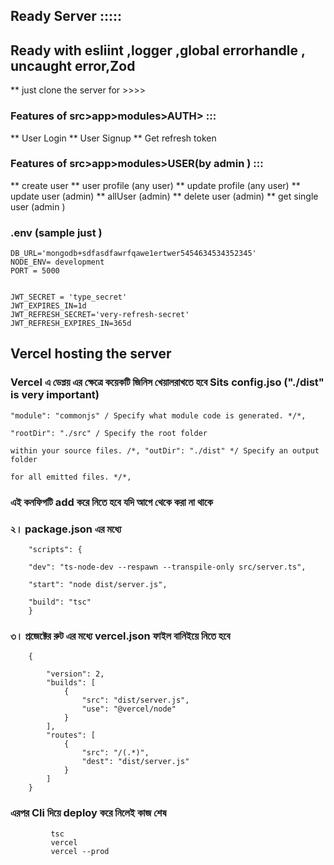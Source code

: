 ## Ready Server :::::

## Ready with esliint ,logger ,global errorhandle , uncaught error,Zod

\*\* just clone the server for >>>>

### Features of src>app>modules>AUTH> :::

** User Login
** User Signup
\*\* Get refresh token

### Features of src>app>modules>USER(by admin ) :::

** create user
** user profile (any user)
** update profile (any user)
** update user (admin)
** allUser (admin)
** delete user (admin)
\*\* get single user (admin )

### .env (sample just )

    DB_URL='mongodb+sdfasdfawrfqawe1ertwer5454634534352345'
    NODE_ENV= development
    PORT = 5000


    JWT_SECRET = 'type_secret'
    JWT_EXPIRES_IN=1d
    JWT_REFRESH_SECRET='very-refresh-secret'
    JWT_REFRESH_EXPIRES_IN=365d

## Vercel hosting the server

### Vercel এ ডেপ্লয় এর ক্ষেত্রে কয়েকটি জিনিস খেয়ালরাখতে হবে Sits config.jso ("./dist" is very important)

    "module": "commonjs" / Specify what module code is generated. */*,

    "rootDir": "./src" / Specify the root folder

    within your source files. /*, "outDir": "./dist" */ Specify an output folder

    for all emitted files. */*,

### এই কনফিগটি add করে নিতে হবে যদি আগে থেকে করা না থাকে

### ২। package.json এর মধ্যে

        "scripts": {

        "dev": "ts-node-dev --respawn --transpile-only src/server.ts",

        "start": "node dist/server.js",

        "build": "tsc"
        }

### ৩। প্রজেক্টের রুট এর মধ্যে vercel.json ফাইল বানিইয়ে নিতে হবে

        {

            "version": 2,
            "builds": [
                {
                    "src": "dist/server.js",
                    "use": "@vercel/node"
                }
            ],
            "routes": [
                {
                    "src": "/(.*)",
                    "dest": "dist/server.js"
                }
            ]
        }

### এরপর Cli দিয়ে deploy করে নিলেই কাজ শেষ

             tsc
             vercel
             vercel --prod
